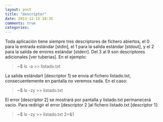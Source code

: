 ```yaml
---
layout: post
title: "descriptor"
date: 2013-12-15 18:35
comments: true
categories: 
---
```

Toda aplicación tiene siempre tres descriptores de fichero abiertos, el 0 para la entrada estándar [stdin], el 1 para la salida estándar [stdout], y el 2 para la salida de errores estándar [stderr]. Del 3 al 9 son descriptores adicionales [ver tuberias]. En el ejemplo:

>~$ ls -a >> listado.txt

La salida estándart [descriptor 1] se envia al fichero listado.txt, consecuentemente en pantalla no veremos nada. En el caso:

>~$ ls -zy >> listado.txt

El error [descriptor 2] se mostrará por pantalla y listado.txt permanecerá vacio. Para redirigir el error [descriptor 2 ]al fichero listado.txt [descriptor 1]:

>~$ ls -zy >> listado.txt 2>&1

